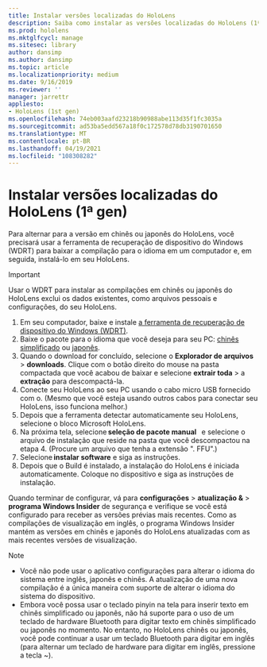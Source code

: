 ```yaml
---
title: Instalar versões localizadas do HoloLens
description: Saiba como instalar as versões localizadas do HoloLens (1ª gen), incluindo as versões em chinês e japonês.
ms.prod: hololens
ms.mktglfcycl: manage
ms.sitesec: library
author: dansimp
ms.author: dansimp
ms.topic: article
ms.localizationpriority: medium
ms.date: 9/16/2019
ms.reviewer: ''
manager: jarrettr
appliesto:
- HoloLens (1st gen)
ms.openlocfilehash: 74eb003aafd23218b90988abe113d35f1fc3035a
ms.sourcegitcommit: ad53ba5edd567a18f0c172578d78db3190701650
ms.translationtype: MT
ms.contentlocale: pt-BR
ms.lasthandoff: 04/19/2021
ms.locfileid: "108308282"
---
```

# <a name="install-localized-versions-of-hololens-1st-gen"></a>Instalar versões localizadas do HoloLens (1ª gen)

Para alternar para a versão em chinês ou japonês do HoloLens, você precisará usar a ferramenta de recuperação de dispositivo do Windows (WDRT) para baixar a compilação para o idioma em um computador e, em seguida, instalá-lo em seu HoloLens.

> [!IMPORTANT]
> Usar o WDRT para instalar as compilações em chinês ou japonês do HoloLens exclui os dados existentes, como arquivos pessoais e configurações, do seu HoloLens. 

1. Em seu computador, baixe e instale [a ferramenta de recuperação de dispositivo do Windows (WDRT)](https://support.microsoft.com/help/12379).
1. Baixe o pacote para o idioma que você deseja para seu PC:  [chinês simplificado](https://aka.ms/hololensdownload-ch) ou [japonês](https://aka.ms/hololensdownload-jp).
1. Quando o download for concluído, selecione o **Explorador de arquivos**  >  **downloads**. Clique com o botão direito do mouse na pasta compactada que você acabou de baixar e selecione **extrair toda**  >  a **extração** para descompactá-la.
1. Conecte seu HoloLens ao seu PC usando o cabo micro USB fornecido com o. (Mesmo que você esteja usando outros cabos para conectar seu HoloLens, isso funciona melhor.)
1. Depois que a ferramenta detectar automaticamente seu HoloLens, selecione o bloco Microsoft HoloLens.
1. Na próxima tela, selecione **seleção de pacote manual**   e selecione o arquivo de instalação que reside na pasta que você descompactou na etapa 4. (Procure um arquivo que tenha a extensão ". FFU".) 
1. Selecione **instalar software** e siga as instruções. 
1. Depois que o Build é instalado, a instalação do HoloLens é iniciada automaticamente. Coloque no dispositivo e siga as instruções de instalação. 

Quando terminar de configurar, vá para **configurações**  >  **atualização &**  >  **programa Windows Insider** de segurança e verifique se você está configurado para receber as versões prévias mais recentes. Como as compilações de visualização em inglês, o programa Windows Insider mantém as versões em chinês e japonês do HoloLens atualizadas com as mais recentes versões de visualização.

> [!NOTE]
>  
> - Você não pode usar o aplicativo configurações para alterar o idioma do sistema entre inglês, japonês e chinês. A atualização de uma nova compilação é a única maneira com suporte de alterar o idioma do sistema do dispositivo.
> - Embora você possa usar o teclado pinyin na tela para inserir texto em chinês simplificado ou japonês, não há suporte para o uso de um teclado de hardware Bluetooth para digitar texto em chinês simplificado ou japonês no momento.  No entanto, no HoloLens chinês ou japonês, você pode continuar a usar um teclado Bluetooth para digitar em inglês (para alternar um teclado de hardware para digitar em inglês, pressione a tecla ~).
